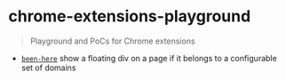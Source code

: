 # chrome-extensions-playground
> Playground and PoCs for Chrome extensions

- [`been-here`](been-here) show a floating div on a page if it belongs to a configurable set of domains
